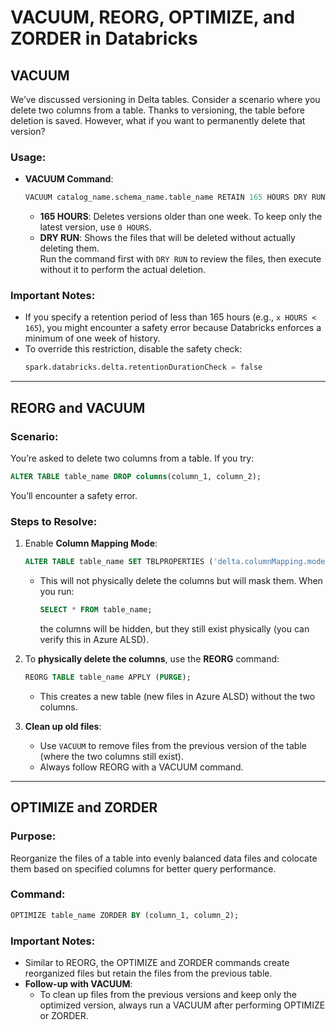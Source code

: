 # VACUUM, REORG, OPTIMIZE, and ZORDER in Databricks

## VACUUM
We’ve discussed versioning in Delta tables. Consider a scenario where you delete two columns from a table. Thanks to versioning, the table before deletion is saved. However, what if you want to permanently delete that version?

### Usage:
- **VACUUM Command**:  
  ```sql
  VACUUM catalog_name.schema_name.table_name RETAIN 165 HOURS DRY RUN;
  ```
  - **165 HOURS**: Deletes versions older than one week. To keep only the latest version, use `0 HOURS`.
  - **DRY RUN**: Shows the files that will be deleted without actually deleting them.  
    Run the command first with `DRY RUN` to review the files, then execute without it to perform the actual deletion.

### Important Notes:
- If you specify a retention period of less than 165 hours (e.g., `x HOURS < 165`), you might encounter a safety error because Databricks enforces a minimum of one week of history.
- To override this restriction, disable the safety check:
  ```python
  spark.databricks.delta.retentionDurationCheck = false
  ```

---

## REORG and VACUUM
### Scenario:
You’re asked to delete two columns from a table. If you try:
```sql
ALTER TABLE table_name DROP columns(column_1, column_2);
```
You’ll encounter a safety error. 

### Steps to Resolve:
1. Enable **Column Mapping Mode**:
   ```sql
   ALTER TABLE table_name SET TBLPROPERTIES ('delta.columnMapping.mode'='name');
   ```
   - This will not physically delete the columns but will mask them. When you run:
     ```sql
     SELECT * FROM table_name;
     ```
     the columns will be hidden, but they still exist physically (you can verify this in Azure ALSD).  

2. To **physically delete the columns**, use the **REORG** command:
   ```sql
   REORG TABLE table_name APPLY (PURGE);
   ```
   - This creates a new table (new files in Azure ALSD) without the two columns.  

3. **Clean up old files**:
   - Use `VACUUM` to remove files from the previous version of the table (where the two columns still exist).  
   - Always follow REORG with a VACUUM command.

---

## OPTIMIZE and ZORDER
### Purpose:
Reorganize the files of a table into evenly balanced data files and colocate them based on specified columns for better query performance.

### Command:
```sql
OPTIMIZE table_name ZORDER BY (column_1, column_2);
```

### Important Notes:
- Similar to REORG, the OPTIMIZE and ZORDER commands create reorganized files but retain the files from the previous table.  
- **Follow-up with VACUUM**:
  - To clean up files from the previous versions and keep only the optimized version, always run a VACUUM after performing OPTIMIZE or ZORDER.
```
